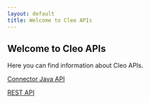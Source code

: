 ```yaml
---
layout: default
title: Welcome to Cleo APIs
---
```

## Welcome to Cleo APIs

Here you can find information about Cleo APIs.

[Connector Java API](APIs/connector/index.html)

[REST API](http://developer.cleo.com/api/welcome.html)

